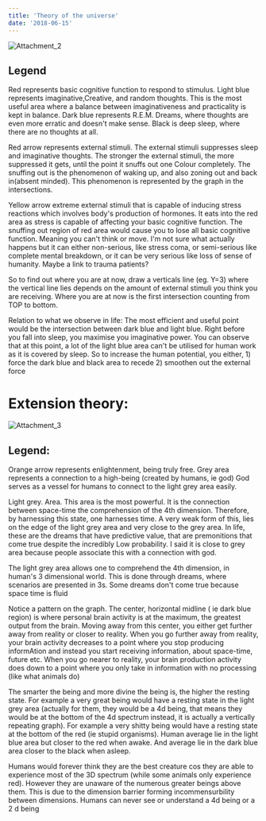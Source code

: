 ```yaml
---
title: 'Theory of the universe'
date: '2018-06-15'
---
```

![Attachment_2](https://github.com/yiheinchai/yiheinchai.github.io/assets/76833604/2ef0c938-d3af-4069-bab9-d99781eb9028)

## Legend

Red represents basic cognitive function to respond to stimulus. Light blue represents imaginative,Creative, and random thoughts. This is the most useful area where a balance between imaginativeness and practicality is kept in balance. Dark blue represents R.E.M. Dreams, where thoughts are even more erratic and doesn't make sense. Black is deep sleep, where there are no thoughts at all. 


Red arrow represents external stimuli. The external stimuli suppresses sleep and imaginative thoughts. The stronger the external stimuli, the more suppressed it gets, until the point it snuffs out one Colour completely. The snuffing out is the phenomenon of waking up, and also zoning out and back in(absent minded). This phenomenon is represented by the graph in the intersections. 


Yellow arrow extreme external stimuli that is capable of inducing stress reactions which involves body's production of hormones. It eats into the red area as stress is capable of affecting your basic cognitive function. The snuffing out region of red area would cause you to lose all basic cognitive function. Meaning you can't think or move. I'm not sure what actually happens but it can either non-serious, like stress coma, or semi-serious like complete mental breakdown, or it can be very serious like loss of sense of humanity. Maybe a link to trauma patients?


So to find out where you are at now, draw a verticals line (eg. Y=3) where the vertical line lies depends on the amount of external stimuli you think you are receiving. Where you are at now is the first intersection counting from TOP to bottom. 


Relation to what we observe in life:
The most efficient and useful point would be the intersection between dark blue and light blue. Right before you fall into sleep, you maximise you imaginative power. You can observe that at this point, a lot of the light blue area can't be utilised for human work as it is covered by sleep. So to increase the human potential, you either, 1) force the dark blue and black area to recede 2) smoothen out the external force



# Extension theory:
![Attachment_3](https://github.com/yiheinchai/yiheinchai.github.io/assets/76833604/c12b1898-3957-488b-951d-d2447a5c2f68)

## Legend: 
Orange arrow represents enlightenment, being truly free. Grey area represents a connection to a high-being (created by humans, ie god) God serves as a vessel for humans to connect to the light grey area easily.


Light grey. Area. This area is the most powerful. It is the connection between space-time the comprehension of the 4th dimension. Therefore, by harnessing this state, one harnesses time. A very weak form of this, lies on the edge of the light grey area and very close to the grey area. In life, these are the dreams that have predictive value, that are premonitions that come true despite the incredibly Low probability. I said it is close to grey area because people associate this with a connection with god. 

The light grey area allows one to comprehend the 4th dimension, in human's  3 dimensional world. This is done through dreams, where scenarios are presented in 3s. Some dreams don't come true because space time is fluid 


Notice a pattern on the graph. The center, horizontal midline ( ie dark blue region) is where personal brain activity is at the maximum, the greatest output from the brain. Moving away from this center, you either get further away from reality or closer to reality. When you go further away from reality, your brain activity decreases to a point where you stop producing informAtion and instead you start receiving information, about space-time, future etc. When you go nearer to reality, your brain production activity does down to a point where you only take in information with no processing (like what animals do) 


The smarter the being and more divine the being is, the higher the resting state. For example a very great being would have a resting state in the light grey area (actually for them, they would be a 4d being, that means they would be at the bottom of the 4d spectrum instead, it is actually a vertically repeating graph). For example a very shitty being would have a resting state at the bottom of the red (ie stupid organisms). Human average lie in the light blue area but closer to the red when awake. And average lie in the dark blue area closer to the black when asleep.



Humans would forever think they are the best creature cos they are able to experience most of the 3D spectrum (while some animals only experience red). However they are unaware of the numerous greater beings above them. This is due to the dimension barrier forming incommensurbility between dimensions. Humans can never see or understand a 4d being or a 2 d being 
